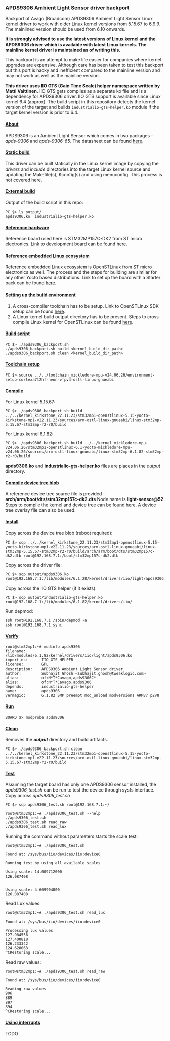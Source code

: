 ### APDS9306 Ambient Light Sensor driver backport

Backport of Avago (Broadcom) APDS9306 Ambient Light Sensor Linux kernel driver to work with older Linux kernel versions from 5.15.67 to 6.9.9. The mainlined version should be used from 6.10 onwards. 

__It is strongly advised to use the latest versions of Linux kernel and the APDS9306 driver which is available with latest Linux kernels. The mainline kernel driver is maintained as of writing this.__

This backport is an attempt to make life easier for companies where kernel upgrades are expensive.
Although care has been taken to test this backport but this port is hacky and inefficient compared to the mainline version and may not work as well as the mainline version.

__This driver uses IIO GTS (Gain Time Scale) helper namespace written by Matti Vaittinen.__ 
IIO GTS gets compiles as a separate ko file and is a dependency for APDS9306 driver.
IIO GTS support is available since Linux kernel 6.4 (approx). The build script in this repository detects the kernel version of the target and builds `industrialio-gts-helper.ko` module if the target kernel version is prior to 6.4.

#### <u>About</u>
APDS9306 is an Ambient Light Sensor which comes in two packages - *apds-9306* and *apds-9306-65*.
The datasheet can be found [here](https://docs.broadcom.com/docs/AV02-4755EN).

#### <u>Static build</u>
This driver can be built statically in the Linux kernel image by copying the *drivers* and *include* directories into the target Linux kernel source and updating the Makefile(s), Kconfig(s) and using menuconfig. This process is not covered here.

#### <u>External build</u>
Output of the build script in this repo:
```
PC $> ls output/
apds9306.ko  industrialio-gts-helper.ko
```

#### <u>Reference hardware</u>
Reference board used here is STM32MP157C-DK2 from ST micro electronics.
Link to development board can be found [here](https://www.st.com/en/evaluation-tools/stm32mp157c-dk2.html).


#### <u>Reference embedded Linux ecosystem</u>
Reference embedded Linux ecosystem is OpenSTLinux from ST micro electronics as well.
The process and the steps for building are similar for any other Yocto based distributions.
Link to set up the board with a Starter pack can be found [here](https://wiki.st.com/stm32mpu/wiki/Getting_started/STM32MP1_boards/STM32MP157x-DK2/Let%27s_start/Populate_the_target_and_boot_the_image).

#### <u>Setting up the build environment</u>
1. A cross-compiler toolchain has to be setup.
   Link to OpenSTLinux SDK setup can be found [here](https://wiki.st.com/stm32mpu/wiki/Getting_started/STM32MP1_boards/STM32MP157x-DK2/Develop_on_Arm%C2%AE_Cortex%C2%AE-A7/Install_the_SDK).
2. A Linux kernel build output directory has to be present.
   Steps to cross-compile Linux kernel for OpenSTLinux can be found [here](https://wiki.st.com/stm32mpu/wiki/Getting_started/STM32MP1_boards/STM32MP157x-DK2/Develop_on_Arm%C2%AE_Cortex%C2%AE-A7/Modify,_rebuild_and_reload_the_Linux%C2%AE_kernel).

#### <u>Build script</u>
```
PC $> ./apds9306_backport.sh
./apds9306_backport.sh build <kernel_build_dir_path>
./apds9306_backport.sh clean <kernel_build_dir_path>
```

#### <u>Toolchain setup</u>
```
PC $> source ../../toolchain_mickledore-mpu-v24.06.26/environment-setup-cortexa7t2hf-neon-vfpv4-ostl-linux-gnueabi
```

#### <u>Compile</u>
For Linux kernel 5.15.67:
```
PC $> ./apds9306_backport.sh build ../../kernel_kirkstone_22.11.23/stm32mp1-openstlinux-5.15-yocto-kirkstone-mp1-v22.11.23/sources/arm-ostl-linux-gnueabi/linux-stm32mp-5.15.67-stm32mp-r2-r0/build
```
For Linux kernel 6.1.82:
```
PC $> ./apds9306_backport.sh build ../../kernel_mickledore-mpu-v24.06.26/stm32mp1-openstlinux-6.1-yocto-mickledore-mpu-v24.06.26/sources/arm-ostl-linux-gnueabi/linux-stm32mp-6.1.82-stm32mp-r2-r0/build
```
**apds9306.ko**  and **industrialio-gts-helper.ko** files are places in the *output* directory.

#### <u>Compile device tree blob</u>
A reference device tree source file is provided - **arch/arm/boot/dts/stm32mp157c-dk2.dts**
Node name is **light-sensor@52**
Steps to compile the kernel and device tree can be found [here](https://wiki.st.com/stm32mpu/wiki/Getting_started/STM32MP1_boards/STM32MP157x-DK2/Develop_on_Arm%C2%AE_Cortex%C2%AE-A7/Modify,_rebuild_and_reload_the_Linux%C2%AE_kernel).
A device tree overlay file can also be used.

#### <u>Install</u>
Copy across the device tree blob (reboot required):

```
PC $> scp ../../kernel_kirkstone_22.11.23/stm32mp1-openstlinux-5.15-yocto-kirkstone-mp1-v22.11.23/sources/arm-ostl-linux-gnueabi/linux-stm32mp-5.15.67-stm32mp-r2-r0/build/arch/arm/boot/dts/stm32mp157c-dk2.dtb root@192.168.7.1:/boot/stm32mp157c-dk2.dtb
```
Copy across the driver file:
```
PC $> scp output/apds9306.ko root@192.168.7.1:/lib/modules/6.1.28/kernel/drivers/iio/light/apds9306.ko
```
Copy across the IIO GTS helper (if it exists):
```
PC $> scp output/industrialio-gts-helper.ko root@192.168.7.1:/lib/modules/6.1.82/kernel/drivers/iio/
```
Run depmod:
```
ssh root@192.168.7.1 /sbin/depmod -a
ssh root@192.168.7.1 sync
```

#### <u>Verify</u>
```
root@stm32mp1:~# modinfo apds9306
filename:       /lib/modules/6.1.82/kernel/drivers/iio/light/apds9306.ko
import_ns:      IIO_GTS_HELPER
license:        GPL
description:    APDS9306 Ambient Light Sensor driver
author:         Subhajit Ghosh <subhajit.ghosh@tweaklogic.com>
alias:          of:N*T*Cavago,apds9306C*
alias:          of:N*T*Cavago,apds9306
depends:        industrialio-gts-helper
name:           apds9306
vermagic:       6.1.82 SMP preempt mod_unload modversions ARMv7 p2v8 
```

#### <u>Run</u>
```
BOARD $> modprobe apds9306
```

#### <u>Clean</u>
Removes the ***output*** directory and build artifacts.
```
PC $> ./apds9306_backport.sh clean ../../kernel_kirkstone_22.11.23/stm32mp1-openstlinux-5.15-yocto-kirkstone-mp1-v22.11.23/sources/arm-ostl-linux-gnueabi/linux-stm32mp-5.15.67-stm32mp-r2-r0/build
```

#### <u>Test</u>
Assuming the target board has only one APDS9306 sensor installed, the *apds9306_test.sh* can be run to test the device through sysfs interface.
Copy across *apds9306_test.sh*
```
PC $> scp apds9306_test.sh root@192.168.7.1:~/
```
```
root@stm32mp1:~# ./apds9306_test.sh --help
./apds9306_test.sh
./apds9306_test.sh read_raw
./apds9306_test.sh read_lux
```
Running the command without parameters starts the scale test:
```
root@stm32mp1:~# ./apds9306_test.sh

Found at: /sys/bus/iio/devices/iio:device0

Running test by using all available scales

Using scale: 14.009712000
126.087408


Using scale: 4.669904000
126.087408
```
Read Lux values:
```
root@stm32mp1:~# ./apds9306_test.sh read_lux

Found at: /sys/bus/iio/devices/iio:device0

Processing lux values
127.984556
127.400818
126.233342
124.628063
^CRestoring scale...
```
Read raw values:
```
root@stm32mp1:~# ./apds9306_test.sh read_raw

Found at: /sys/bus/iio/devices/iio:device0

Reading raw values
906
889
897
894
^CRestoring scale...
```

#### <u>Using interrupts</u>
TODO
